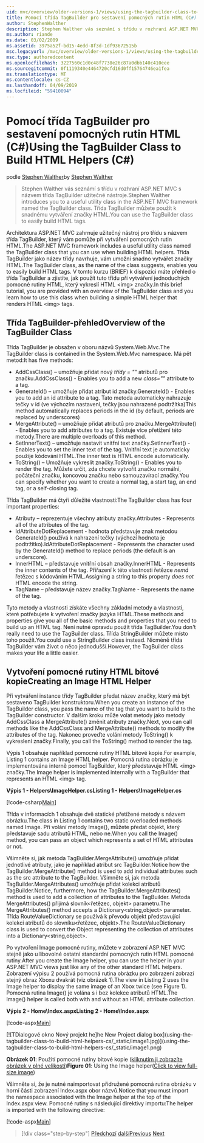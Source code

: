```yaml
---
uid: mvc/overview/older-versions-1/views/using-the-tagbuilder-class-to-build-html-helpers-cs
title: Pomocí třída TagBuilder pro sestavení pomocných rutin HTML (C#) | Dokumentace Microsoftu
author: StephenWalther
description: Stephen Walther vás seznámí s třídu v rozhraní ASP.NET MVC s názvem třída TagBuilder užitečné nástroje. Třída TagBuilder pro můžete snadno použít...
ms.author: riande
ms.date: 03/02/2009
ms.assetid: 3975a52f-bd15-4edd-8f3d-1df93672515b
msc.legacyurl: /mvc/overview/older-versions-1/views/using-the-tagbuilder-class-to-build-html-helpers-cs
msc.type: authoredcontent
ms.openlocfilehash: 3227560c1d0c48f7738e26c87a0dbb140c410eee
ms.sourcegitcommit: 0f1119340e4464720cfd16d0ff15764746ea1fea
ms.translationtype: MT
ms.contentlocale: cs-CZ
ms.lasthandoff: 04/09/2019
ms.locfileid: "59410094"
---
```

# <a name="using-the-tagbuilder-class-to-build-html-helpers-c"></a><span data-ttu-id="19fdc-104">Pomocí třída TagBuilder pro sestavení pomocných rutin HTML (C#)</span><span class="sxs-lookup"><span data-stu-id="19fdc-104">Using the TagBuilder Class to Build HTML Helpers (C#)</span></span>

<span data-ttu-id="19fdc-105">podle [Stephen Walther](https://github.com/StephenWalther)</span><span class="sxs-lookup"><span data-stu-id="19fdc-105">by [Stephen Walther](https://github.com/StephenWalther)</span></span>

> <span data-ttu-id="19fdc-106">Stephen Walther vás seznámí s třídu v rozhraní ASP.NET MVC s názvem třída TagBuilder užitečné nástroje.</span><span class="sxs-lookup"><span data-stu-id="19fdc-106">Stephen Walther introduces you to a useful utility class in the ASP.NET MVC framework named the TagBuilder class.</span></span> <span data-ttu-id="19fdc-107">Třída TagBuilder můžete použít k snadnému vytváření značky HTML.</span><span class="sxs-lookup"><span data-stu-id="19fdc-107">You can use the TagBuilder class to easily build HTML tags.</span></span>


<span data-ttu-id="19fdc-108">Architektura ASP.NET MVC zahrnuje užitečný nástroj pro třídu s názvem třída TagBuilder, který vám pomůže při vytváření pomocných rutin HTML.</span><span class="sxs-lookup"><span data-stu-id="19fdc-108">The ASP.NET MVC framework includes a useful utility class named the TagBuilder class that you can use when building HTML helpers.</span></span> <span data-ttu-id="19fdc-109">Třída TagBuilder jako název třídy navrhuje, vám umožní snadno vytvářet značky HTML.</span><span class="sxs-lookup"><span data-stu-id="19fdc-109">The TagBuilder class, as the name of the class suggests, enables you to easily build HTML tags.</span></span> <span data-ttu-id="19fdc-110">V tomto kurzu (BRIEF) k dispozici máte přehled o třída TagBuilder a zjistíte, jak použít tuto třídu při vytváření jednoduchých pomocné rutiny HTML, který vykreslí HTML &lt;img&gt; značky.</span><span class="sxs-lookup"><span data-stu-id="19fdc-110">In this brief tutorial, you are provided with an overview of the TagBuilder class and you learn how to use this class when building a simple HTML helper that renders HTML &lt;img&gt; tags.</span></span>

## <a name="overview-of-the-tagbuilder-class"></a><span data-ttu-id="19fdc-111">Třída TagBuilder-přehled</span><span class="sxs-lookup"><span data-stu-id="19fdc-111">Overview of the TagBuilder Class</span></span>

<span data-ttu-id="19fdc-112">Třída TagBuilder je obsažen v oboru názvů System.Web.Mvc.</span><span class="sxs-lookup"><span data-stu-id="19fdc-112">The TagBuilder class is contained in the System.Web.Mvc namespace.</span></span> <span data-ttu-id="19fdc-113">Má pět metod:</span><span class="sxs-lookup"><span data-stu-id="19fdc-113">It has five methods:</span></span>

- <span data-ttu-id="19fdc-114">AddCssClass() – umožňuje přidat nový *třídy = ""* atributů pro značku.</span><span class="sxs-lookup"><span data-stu-id="19fdc-114">AddCssClass() - Enables you to add a new *class=""* attribute to a tag.</span></span>
- <span data-ttu-id="19fdc-115">GenerateId() – umožňuje přidat atribut id značky.</span><span class="sxs-lookup"><span data-stu-id="19fdc-115">GenerateId() - Enables you to add an id attribute to a tag.</span></span> <span data-ttu-id="19fdc-116">Tato metoda automaticky nahrazuje tečky v id (ve výchozím nastavení, tečky jsou nahrazené podtržítka)</span><span class="sxs-lookup"><span data-stu-id="19fdc-116">This method automatically replaces periods in the id (by default, periods are replaced by underscores)</span></span>
- <span data-ttu-id="19fdc-117">MergeAttribute() – umožňuje přidat atributů pro značku.</span><span class="sxs-lookup"><span data-stu-id="19fdc-117">MergeAttribute() - Enables you to add attributes to a tag.</span></span> <span data-ttu-id="19fdc-118">Existuje více přetížení této metody.</span><span class="sxs-lookup"><span data-stu-id="19fdc-118">There are multiple overloads of this method.</span></span>
- <span data-ttu-id="19fdc-119">SetInnerText() – umožňuje nastavit vnitřní text značky.</span><span class="sxs-lookup"><span data-stu-id="19fdc-119">SetInnerText() - Enables you to set the inner text of the tag.</span></span> <span data-ttu-id="19fdc-120">Vnitřní text je automaticky použije kódování HTML.</span><span class="sxs-lookup"><span data-stu-id="19fdc-120">The inner text is HTML encode automatically.</span></span>
- <span data-ttu-id="19fdc-121">ToString() – Umožňuje vykreslit značky.</span><span class="sxs-lookup"><span data-stu-id="19fdc-121">ToString() - Enables you to render the tag.</span></span> <span data-ttu-id="19fdc-122">Můžete určit, zda chcete vytvořit značku normální, počáteční značku, koncovou značku nebo samouzavírací značky.</span><span class="sxs-lookup"><span data-stu-id="19fdc-122">You can specify whether you want to create a normal tag, a start tag, an end tag, or a self-closing tag.</span></span>
  

<span data-ttu-id="19fdc-123">Třída TagBuilder má čtyři důležité vlastnosti:</span><span class="sxs-lookup"><span data-stu-id="19fdc-123">The TagBuilder class has four important properties:</span></span>

- <span data-ttu-id="19fdc-124">Atributy – reprezentuje všechny atributy značky.</span><span class="sxs-lookup"><span data-stu-id="19fdc-124">Attributes - Represents all of the attributes of the tag.</span></span>
- <span data-ttu-id="19fdc-125">IdAttributeDotReplacement - hodnota představuje znak metodou GenerateId() používá k nahrazení tečky (výchozí hodnota je podtržítko).</span><span class="sxs-lookup"><span data-stu-id="19fdc-125">IdAttributeDotReplacement - Represents the character used by the GenerateId() method to replace periods (the default is an underscore).</span></span>
- <span data-ttu-id="19fdc-126">InnerHTML – představuje vnitřní obsah značky.</span><span class="sxs-lookup"><span data-stu-id="19fdc-126">InnerHTML - Represents the inner contents of the tag.</span></span> <span data-ttu-id="19fdc-127">Přiřazení k této vlastnosti řetězce *nemá* řetězec s kódováním HTML.</span><span class="sxs-lookup"><span data-stu-id="19fdc-127">Assigning a string to this property *does not* HTML encode the string.</span></span>
- <span data-ttu-id="19fdc-128">TagName – představuje název značky.</span><span class="sxs-lookup"><span data-stu-id="19fdc-128">TagName - Represents the name of the tag.</span></span>

<span data-ttu-id="19fdc-129">Tyto metody a vlastnosti získáte všechny základní metody a vlastnosti, které potřebujete k vytvoření značky jazyka HTML.</span><span class="sxs-lookup"><span data-stu-id="19fdc-129">These methods and properties give you all of the basic methods and properties that you need to build up an HTML tag.</span></span> <span data-ttu-id="19fdc-130">Není nutné opravdu použít třída TagBuilder.</span><span class="sxs-lookup"><span data-stu-id="19fdc-130">You don't really need to use the TagBuilder class.</span></span> <span data-ttu-id="19fdc-131">Třída StringBuilder můžete místo toho použít.</span><span class="sxs-lookup"><span data-stu-id="19fdc-131">You could use a StringBuilder class instead.</span></span> <span data-ttu-id="19fdc-132">Nicméně třída TagBuilder vám život o něco jednodušší.</span><span class="sxs-lookup"><span data-stu-id="19fdc-132">However, the TagBuilder class makes your life a little easier.</span></span>

## <a name="creating-an-image-html-helper"></a><span data-ttu-id="19fdc-133">Vytvoření pomocné rutiny HTML bitové kopie</span><span class="sxs-lookup"><span data-stu-id="19fdc-133">Creating an Image HTML Helper</span></span>

<span data-ttu-id="19fdc-134">Při vytváření instance třídy TagBuilder předat název značky, který má být sestaveno TagBuilder konstruktoru.</span><span class="sxs-lookup"><span data-stu-id="19fdc-134">When you create an instance of the TagBuilder class, you pass the name of the tag that you want to build to the TagBuilder constructor.</span></span> <span data-ttu-id="19fdc-135">V dalším kroku může volat metody jako metody AddCssClass a MergeAttribute() změnit atributy značky.</span><span class="sxs-lookup"><span data-stu-id="19fdc-135">Next, you can call methods like the AddCssClass and MergeAttribute() methods to modify the attributes of the tag.</span></span> <span data-ttu-id="19fdc-136">Nakonec proveďte volání metody ToString() k vykreslení značky.</span><span class="sxs-lookup"><span data-stu-id="19fdc-136">Finally, you call the ToString() method to render the tag.</span></span>

<span data-ttu-id="19fdc-137">Výpis 1 obsahuje například pomocné rutiny HTML bitové kopie.</span><span class="sxs-lookup"><span data-stu-id="19fdc-137">For example, Listing 1 contains an Image HTML helper.</span></span> <span data-ttu-id="19fdc-138">Pomocná rutina obrázku je implementována interně pomocí TagBuilder, který představuje HTML &lt;img&gt; značky.</span><span class="sxs-lookup"><span data-stu-id="19fdc-138">The Image helper is implemented internally with a TagBuilder that represents an HTML &lt;img&gt; tag.</span></span>

**<span data-ttu-id="19fdc-139">Výpis 1 - Helpers\ImageHelper.cs</span><span class="sxs-lookup"><span data-stu-id="19fdc-139">Listing 1 - Helpers\ImageHelper.cs</span></span>**

[!code-csharp[Main](using-the-tagbuilder-class-to-build-html-helpers-cs/samples/sample1.cs)]

<span data-ttu-id="19fdc-140">Třída v informacích 1 obsahuje dvě statické přetížené metody s názvem obrázku.</span><span class="sxs-lookup"><span data-stu-id="19fdc-140">The class in Listing 1 contains two static overloaded methods named Image.</span></span> <span data-ttu-id="19fdc-141">Při volání metody Image(), můžete předat objekt, který představuje sadu atributů HTML, nebo ne.</span><span class="sxs-lookup"><span data-stu-id="19fdc-141">When you call the Image() method, you can pass an object which represents a set of HTML attributes or not.</span></span>

<span data-ttu-id="19fdc-142">Všimněte si, jak metoda TagBuilder.MergeAttribute() umožňuje přidat jednotlivé atributy, jako je například atribut src TagBuilder.</span><span class="sxs-lookup"><span data-stu-id="19fdc-142">Notice how the TagBuilder.MergeAttribute() method is used to add individual attributes such as the src attribute to the TagBuilder.</span></span> <span data-ttu-id="19fdc-143">Všimněte si, jak metoda TagBuilder.MergeAttributes() umožňuje přidat kolekci atributů TagBuilder.</span><span class="sxs-lookup"><span data-stu-id="19fdc-143">Notice, furthermore, how the TagBuilder.MergeAttributes() method is used to add a collection of attributes to the TagBuilder.</span></span> <span data-ttu-id="19fdc-144">Metoda MergeAttributes() přijímá slovník&lt;řetězec, objekt&gt; parametru.</span><span class="sxs-lookup"><span data-stu-id="19fdc-144">The MergeAttributes() method accepts a Dictionary&lt;string,object&gt; parameter.</span></span> <span data-ttu-id="19fdc-145">Třída RouteValueDictionary se používá k převodu objekt představující kolekci atributů do slovníku&lt;řetězec, objekt&gt;.</span><span class="sxs-lookup"><span data-stu-id="19fdc-145">The RouteValueDictionary class is used to convert the Object representing the collection of attributes into a Dictionary&lt;string,object&gt;.</span></span>

<span data-ttu-id="19fdc-146">Po vytvoření Image pomocné rutiny, můžete v zobrazení ASP.NET MVC stejně jako u libovolné ostatní standardní pomocných rutin HTML pomocné rutiny.</span><span class="sxs-lookup"><span data-stu-id="19fdc-146">After you create the Image helper, you can use the helper in your ASP.NET MVC views just like any of the other standard HTML helpers.</span></span> <span data-ttu-id="19fdc-147">Zobrazení výpisu 2 používá pomocná rutina obrázku pro zobrazení zobrazí stejný obraz Xboxu dvakrát (viz obrázek 1).</span><span class="sxs-lookup"><span data-stu-id="19fdc-147">The view in Listing 2 uses the Image helper to display the same image of an Xbox twice (see Figure 1).</span></span> <span data-ttu-id="19fdc-148">Pomocná rutina Image() je volána s i bez kolekce atributů HTML.</span><span class="sxs-lookup"><span data-stu-id="19fdc-148">The Image() helper is called both with and without an HTML attribute collection.</span></span>

**<span data-ttu-id="19fdc-149">Výpis 2 - Home\Index.aspx</span><span class="sxs-lookup"><span data-stu-id="19fdc-149">Listing 2 - Home\Index.aspx</span></span>**

[!code-aspx[Main](using-the-tagbuilder-class-to-build-html-helpers-cs/samples/sample2.aspx)]


[![T<span data-ttu-id="19fdc-150">Dialogové okno Nový projekt he]</span><span class="sxs-lookup"><span data-stu-id="19fdc-150">he New Project dialog box]</span></span>(using-the-tagbuilder-class-to-build-html-helpers-cs/_static/image1.jpg)](using-the-tagbuilder-class-to-build-html-helpers-cs/_static/image1.png)

<span data-ttu-id="19fdc-151">**Obrázek 01**: Použití pomocné rutiny bitové kopie ([kliknutím ji zobrazíte obrázek v plné velikosti](using-the-tagbuilder-class-to-build-html-helpers-cs/_static/image2.png))</span><span class="sxs-lookup"><span data-stu-id="19fdc-151">**Figure 01**: Using the Image helper([Click to view full-size image](using-the-tagbuilder-class-to-build-html-helpers-cs/_static/image2.png))</span></span>


<span data-ttu-id="19fdc-152">Všimněte si, že je nutné naimportovat přidružené pomocná rutina obrázku v horní části zobrazení Index.aspx obor názvů.</span><span class="sxs-lookup"><span data-stu-id="19fdc-152">Notice that you must import the namespace associated with the Image helper at the top of the Index.aspx view.</span></span> <span data-ttu-id="19fdc-153">Pomocné rutiny s následující direktivy importu:</span><span class="sxs-lookup"><span data-stu-id="19fdc-153">The helper is imported with the following directive:</span></span>

[!code-aspx[Main](using-the-tagbuilder-class-to-build-html-helpers-cs/samples/sample3.aspx)]

> [!div class="step-by-step"]
> <span data-ttu-id="19fdc-154">[Předchozí](creating-custom-html-helpers-cs.md)
> [další](creating-page-layouts-with-view-master-pages-cs.md)</span><span class="sxs-lookup"><span data-stu-id="19fdc-154">[Previous](creating-custom-html-helpers-cs.md)
[Next](creating-page-layouts-with-view-master-pages-cs.md)</span></span>
